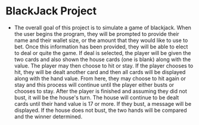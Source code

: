 # BlackJack Project

- The overall goal of this project is to simulate a game of blackjack. When the user begins the program, they will be prompted to provide their name and their wallet size, or the amount that they would like to use to bet. Once this information has been provided, they will be able to elect to deal or quite the game. If deal is selected, the player will be given the two cards and also shown the house cards (one is blank) along with the value. The player may then choose to hit or stay. If the player chooses to hit, they will be dealt another card and then all cards will be displayed along with the hand value. From here, they may choose to hit again or stay and this process will continue until the player either busts or chooses to stay. After the player is finished and assuming they did not bust, it will be the house's turn. The house will continue to be dealt cards until their hand value is 17 or more. If they bust, a message will be displayed. If the house does not bust, the two hands will be compared and the winner determined.